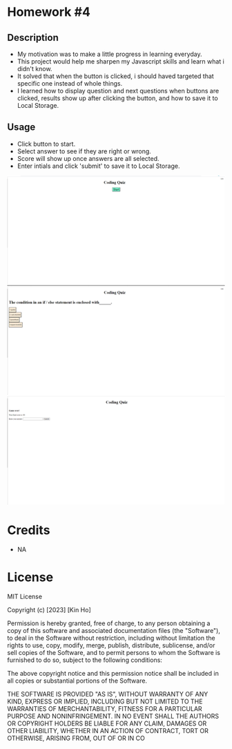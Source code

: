 # Homework #4

## Description

- My motivation was to make a little progress in learning everyday.
- This project would help me sharpen my Javascript skills and learn what i didn't know.
- It solved that when the button is clicked, i should haved targeted that specific one instead of whole things.
- I learned how to display question and next questions when buttons are clicked, results show up after clicking the button, and how to save it to Local Storage.

## Usage

- Click button to start.
- Select answer to see if they are right or wrong.
- Score will show up once answers are all selected.
- Enter intials and click 'submit' to save it to Local Storage.

![Click start](assets/hw4-1.png)
![Select an answer](assets/hw4-2.png)
![Enter initials](assets/hw4-4.png)

# Credits

- NA

# License

MIT License

Copyright (c) [2023] [Kin Ho]

Permission is hereby granted, free of charge, to any person obtaining a copy
of this software and associated documentation files (the "Software"), to deal
in the Software without restriction, including without limitation the rights
to use, copy, modify, merge, publish, distribute, sublicense, and/or sell
copies of the Software, and to permit persons to whom the Software is
furnished to do so, subject to the following conditions:

The above copyright notice and this permission notice shall be included in all
copies or substantial portions of the Software.

THE SOFTWARE IS PROVIDED "AS IS", WITHOUT WARRANTY OF ANY KIND, EXPRESS OR
IMPLIED, INCLUDING BUT NOT LIMITED TO THE WARRANTIES OF MERCHANTABILITY,
FITNESS FOR A PARTICULAR PURPOSE AND NONINFRINGEMENT. IN NO EVENT SHALL THE
AUTHORS OR COPYRIGHT HOLDERS BE LIABLE FOR ANY CLAIM, DAMAGES OR OTHER
LIABILITY, WHETHER IN AN ACTION OF CONTRACT, TORT OR OTHERWISE, ARISING FROM,
OUT OF OR IN CO

